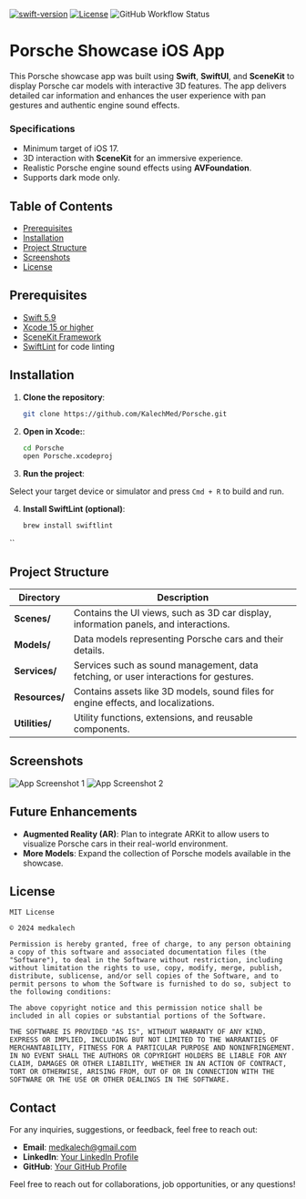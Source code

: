 [![swift-version](https://img.shields.io/badge/swift-5.9-brightgreen.svg)](https://github.com/apple/swift)
[![License](https://img.shields.io/badge/License-MIT-blue.svg)](https://opensource.org/licenses/MIT)
![GitHub Workflow Status](https://img.shields.io/github/actions/workflow/status/yourusername/porsche-showcase-app/ios-build.yml)

# Porsche Showcase iOS App

This Porsche showcase app was built using **Swift**, **SwiftUI**, and **SceneKit** to display Porsche car models with interactive 3D features. The app delivers detailed car information and enhances the user experience with pan gestures and authentic engine sound effects.

### Specifications

- Minimum target of iOS 17.
- 3D interaction with **SceneKit** for an immersive experience.
- Realistic Porsche engine sound effects using **AVFoundation**.
- Supports dark mode only.

## Table of Contents

- [Prerequisites](#prerequisites)
- [Installation](#installation)
- [Project Structure](#project-structure)
- [Screenshots](#screenshots)
- [License](#license)

## Prerequisites

- [Swift 5.9](https://developer.apple.com/support/xcode/)
- [Xcode 15 or higher](https://developer.apple.com/documentation/xcode-release-notes/xcode-15-release-notes)
- [SceneKit Framework](https://developer.apple.com/documentation/scenekit)
- [SwiftLint](https://github.com/realm/SwiftLint) for code linting

## Installation

1. **Clone the repository**:
   ```sh
   git clone https://github.com/KalechMed/Porsche.git
   ```
2. **Open in Xcode:**:
   ```sh
   cd Porsche
   open Porsche.xcodeproj
   ```
3. **Run the project**:

Select your target device or simulator and press `Cmd + R` to build and run.

4. **Install SwiftLint (optional)**:
   ```sh
   brew install swiftlint
``
## Project Structure

| Directory      | Description                                                                 |
| -------------- | --------------------------------------------------------------------------- |
| **Scenes/**    | Contains the UI views, such as 3D car display, information panels, and interactions. |
| **Models/**    | Data models representing Porsche cars and their details.                    |
| **Services/**  | Services such as sound management, data fetching, or user interactions for gestures. |
| **Resources/** | Contains assets like 3D models, sound files for engine effects, and localizations. |
| **Utilities/** | Utility functions, extensions, and reusable components.                    |

## Screenshots

![App Screenshot 1](path_to_screenshot_1.png)
![App Screenshot 2](path_to_screenshot_2.png)

## Future Enhancements

- **Augmented Reality (AR)**: Plan to integrate ARKit to allow users to visualize Porsche cars in their real-world environment.
- **More Models**: Expand the collection of Porsche models available in the showcase.

## License

```
MIT License

© 2024 medkalech

Permission is hereby granted, free of charge, to any person obtaining a copy of this software and associated documentation files (the "Software"), to deal in the Software without restriction, including without limitation the rights to use, copy, modify, merge, publish, distribute, sublicense, and/or sell copies of the Software, and to permit persons to whom the Software is furnished to do so, subject to the following conditions:

The above copyright notice and this permission notice shall be included in all copies or substantial portions of the Software.

THE SOFTWARE IS PROVIDED "AS IS", WITHOUT WARRANTY OF ANY KIND, EXPRESS OR IMPLIED, INCLUDING BUT NOT LIMITED TO THE WARRANTIES OF MERCHANTABILITY, FITNESS FOR A PARTICULAR PURPOSE AND NONINFRINGEMENT. IN NO EVENT SHALL THE AUTHORS OR COPYRIGHT HOLDERS BE LIABLE FOR ANY CLAIM, DAMAGES OR OTHER LIABILITY, WHETHER IN AN ACTION OF CONTRACT, TORT OR OTHERWISE, ARISING FROM, OUT OF OR IN CONNECTION WITH THE SOFTWARE OR THE USE OR OTHER DEALINGS IN THE SOFTWARE.

```

## Contact

For any inquiries, suggestions, or feedback, feel free to reach out:

- **Email**: [medkalech@gmail.com](mailto:medkalech@gmail.com)
- **LinkedIn**: [Your LinkedIn Profile](https://www.linkedin.com/in/medkalech)
- **GitHub**: [Your GitHub Profile](https://github.com/medkalech)

Feel free to reach out for collaborations, job opportunities, or any questions!


